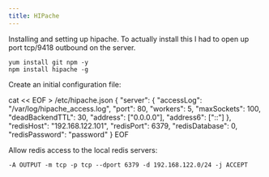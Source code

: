 ```yaml
---
title: HIPache
---
```


Installing and setting up hipache. To actually install this I had to open up
port tcp/9418 outbound on the server.

```
yum install git npm -y
npm install hipache -g
```

Create an initial configuration file:

cat << EOF > /etc/hipache.json
{
    "server": {
        "accessLog": "/var/log/hipache_access.log",
        "port": 80,
        "workers": 5,
        "maxSockets": 100,
        "deadBackendTTL": 30,
        "address": ["0.0.0.0"],
        "address6": ["::"]
    },
    "redisHost": "192.168.122.101",
    "redisPort": 6379,
    "redisDatabase": 0,
    "redisPassword": "password"
}
EOF

Allow redis access to the local redis servers:

```
-A OUTPUT -m tcp -p tcp --dport 6379 -d 192.168.122.0/24 -j ACCEPT
```

